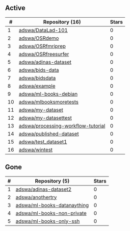 ## Active
| # | Repository (16) | Stars |
| --- | --- | --- |
| 1 | [adswa/DataLad-101](https://gin.g-node.org/adswa/DataLad-101) | 0 |
| 2 | [adswa/OSRdemo](https://gin.g-node.org/adswa/OSRdemo) | 0 |
| 3 | [adswa/OSRfmriprep](https://gin.g-node.org/adswa/OSRfmriprep) | 0 |
| 4 | [adswa/OSRfreesurfer](https://gin.g-node.org/adswa/OSRfreesurfer) | 0 |
| 5 | [adswa/adinas-dataset](https://gin.g-node.org/adswa/adinas-dataset) | 0 |
| 6 | [adswa/bids-data](https://gin.g-node.org/adswa/bids-data) | 0 |
| 7 | [adswa/bidsdata](https://gin.g-node.org/adswa/bidsdata) | 0 |
| 8 | [adswa/example](https://gin.g-node.org/adswa/example) | 0 |
| 9 | [adswa/ml-books-debian](https://gin.g-node.org/adswa/ml-books-debian) | 0 |
| 10 | [adswa/mlbooksmoretests](https://gin.g-node.org/adswa/mlbooksmoretests) | 0 |
| 11 | [adswa/my-dataset](https://gin.g-node.org/adswa/my-dataset) | 0 |
| 12 | [adswa/my-datasettest](https://gin.g-node.org/adswa/my-datasettest) | 0 |
| 13 | [adswa/processing-workflow-tutorial](https://gin.g-node.org/adswa/processing-workflow-tutorial) | 0 |
| 14 | [adswa/published-dataset](https://gin.g-node.org/adswa/published-dataset) | 0 |
| 15 | [adswa/test_dataset1](https://gin.g-node.org/adswa/test_dataset1) | 0 |
| 16 | [adswa/wintest](https://gin.g-node.org/adswa/wintest) | 0 |

## Gone
| # | Repository (5) | Stars |
| --- | --- | --- |
| 1 | [adswa/adinas-dataset2](https://gin.g-node.org/adswa/adinas-dataset2) | 0 |
| 2 | [adswa/anothertry](https://gin.g-node.org/adswa/anothertry) | 0 |
| 3 | [adswa/ml-books-datanaything](https://gin.g-node.org/adswa/ml-books-datanaything) | 0 |
| 4 | [adswa/ml-books-non-private](https://gin.g-node.org/adswa/ml-books-non-private) | 0 |
| 5 | [adswa/ml-books-only-ssh](https://gin.g-node.org/adswa/ml-books-only-ssh) | 0 |
